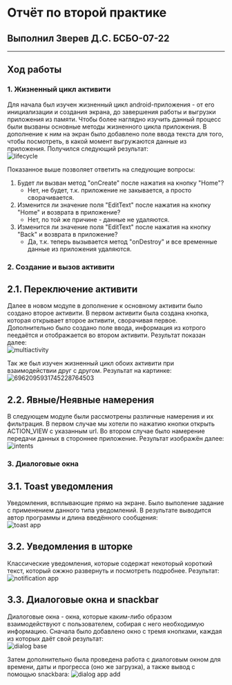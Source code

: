 # Отчёт по второй практике
## Выполнил Зверев Д.С. БСБО-07-22
---
## Ход работы
### 1. Жизненный цикл активити
Для начала был изучен жизненный цикл android-приложения - от его инициализации и создания экрана, до завершения работы и выгрузки приложения из памяти. Чтобы более наглядно изучить данный процесс были вызваны основные методы жизненного цикла приложения. В дополнение к ним на экран было добавлено поле ввода текста для того, чтобы посмотреть, в какой момент выгружаются данные из приложения. Получился следующий результат:  
![lifecycle](https://github.com/user-attachments/assets/ee2e9b26-9ff5-4d37-8080-d10c21226af0)

Показанное выше позволяет ответить на следующие вопросы:
  1. Будет ли вызван метод "onCreate" после нажатия на кнопку "Home"?
     - Нет, не будет, т.к. приложение не закывается, а просто сворачивается.
  2. Изменится ли значение поля "EditText" после нажатия на кнопку "Home" и возврата в приложение?
     - Нет, по той же причине - данные не удаляются.
  3. Изменится ли значение поля "EditText" после нажатия на кнопку "Back" и возврата в приложение?
     - Да, т.к. теперь вызывается метод "onDestroy" и все временные данные из приложения удаляются.
### 2. Создание и вызов активити
## 2.1. Переключение активити
Далее в новом модуле в дополнение к основному активити было создано второе активити. В первом активити была создана кнопка, которая открывает второе активити, сворачивая первое. Дополнительно было создано поле ввода, информация из котрого пеедаётся и отображается во втором активити. Результат показан далее:  
![multiactivity](https://github.com/user-attachments/assets/968c85db-d825-4230-98e1-6a04eba90974)

Так же был изучен жизненный цикл обоих активити  при взаимодействии друг с другом. Результат на картинке:  
![6962095931745228764503](https://github.com/user-attachments/assets/748415ca-e497-42c1-ae21-d0edc1eec963)

## 2.2. Явные/Неявные намерения
В следующем модуле были рассмотрены различные намерения и их фильтрация. В первом случае мы хотели по нажатию кнопки открыть ACTION_VIEW с указанным url. Во втором случае было намерение передачи данных в стороннее приложение. Результат изображён далее:  
![intents](https://github.com/user-attachments/assets/2c621622-7d69-4ab2-abf1-1284536ef439)

### 3. Диалоговые окна
## 3.1. Toast уведомления
Уведомления, всплывающие прямо на экране. Было выполение задание с применением данного типа уведомлений. В результате выводится автор программы и длина введённого сообщения:  
![toast app](https://github.com/user-attachments/assets/bfac8913-d9b9-4515-bed8-6b6fc7e8fd6b)

## 3.2. Уведомления в шторке
Классические уведомления, которые содержат некоторый короткий текст, который ожжно развернуть и посмотреть подробнее. Результат:   
![notification app](https://github.com/user-attachments/assets/8748a9fb-e062-4b1c-a4f4-5ec8e442a834)

## 3.3. Диалоговые окна и snackbar
Диалоговые окна - окна, которые каким-либо образом взаимодействуют с пользователем, собирая с него необходимую информацию. Сначала было добавлено окно с тремя кнопками, каждая из которых даёт свой результат:  
![dialog base](https://github.com/user-attachments/assets/4ae612ce-46b7-489d-bfad-9e0e26ad61a2)

Затем дополнительно была проведена работа с диалоговым окном для времени, даты и прогресса (оно же загрузка), а также вывод с помощью snackbara:
![dialog app add](https://github.com/user-attachments/assets/66e385be-4fc9-4990-ba67-585e6b875369)

